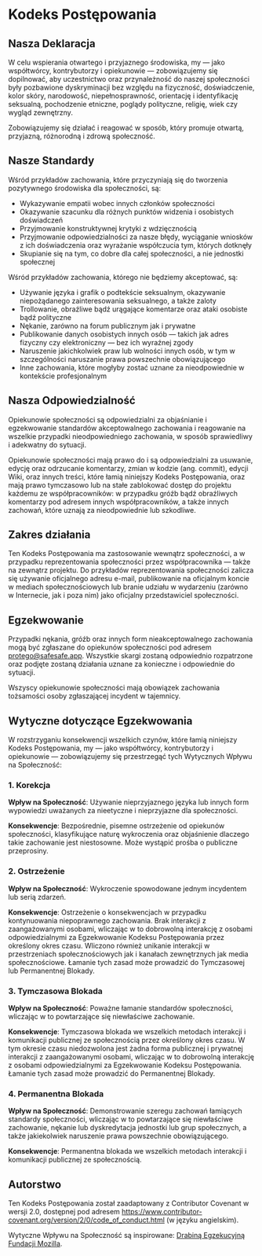 # Kodeks Postępowania
## Nasza Deklaracja

W celu wspierania otwartego i przyjaznego środowiska, my — jako współtwórcy, 
kontrybutorzy i opiekunowie — zobowiązujemy się dopilnować, aby uczestnictwo 
oraz przynależność do naszej społeczności były pozbawione dyskryminacji bez 
względu na fizyczność, doświadczenie, kolor skóry, narodowość, niepełnosprawność, 
orientację i identyfikację seksualną, pochodzenie etniczne, poglądy polityczne, 
religię, wiek czy wygląd zewnętrzny.

Zobowiązujemy się działać i reagować w sposób, który promuje otwartą, przyjazną, 
różnorodną i zdrową społeczność.

## Nasze Standardy

Wśród przykładów zachowania, które przyczyniają się do tworzenia pozytywnego 
środowiska dla społeczności, są:

* Wykazywanie empatii wobec innych członków społeczności
* Okazywanie szacunku dla różnych punktów widzenia i osobistych doświadczeń
* Przyjmowanie konstruktywnej krytyki z wdzięcznością
* Przyjmowanie odpowiedzialności za nasze błędy, wyciąganie wniosków z ich 
  doświadczenia oraz wyrażanie współczucia tym, których dotknęły
* Skupianie się na tym, co dobre dla całej społeczności, a nie jednostki 
  społecznej
    
Wśród przykładów zachowania, którego nie będziemy akceptować, są:
    
* Używanie języka i grafik o podtekście seksualnym, okazywanie niepożądanego 
  zainteresowania seksualnego, a także zaloty
* Trollowanie, obraźliwe bądź urągające komentarze oraz ataki osobiste 
  bądź polityczne
* Nękanie, zarówno na forum publicznym jak i prywatne
* Publikowanie danych osobistych innych osób — takich jak adres fizyczny 
  czy elektroniczny — bez ich wyraźnej zgody
* Naruszenie jakichkolwiek praw lub wolności innych osób, w tym w szczególności 
  naruszanie prawa powszechnie obowiązującego
* Inne zachowania, które mogłyby zostać uznane za nieodpowiednie w kontekście 
  profesjonalnym
    
## Nasza Odpowiedzialność

Opiekunowie społeczności są odpowiedzialni za objaśnianie i egzekwowanie 
standardów akceptowalnego zachowania i reagowanie na wszelkie przypadki 
nieodpowiedniego zachowania, w sposób sprawiedliwy i adekwatny do sytuacji.

Opiekunowie społeczności mają prawo do i są odpowiedzialni za usuwanie, 
edycję oraz odrzucanie komentarzy, zmian w kodzie (ang. commit), edycji Wiki, 
oraz innych treści, które łamią niniejszy Kodeks Postępowania, oraz mają prawo 
tymczasowo lub na stałe zablokować dostęp do projektu każdemu ze współpracowników: 
w przypadku gróźb bądź obraźliwych komentarzy pod adresem innych współpracowników, 
a także innych zachowań, które uznają za nieodpowiednie lub szkodliwe.

## Zakres działania

Ten Kodeks Postępowania ma zastosowanie wewnątrz społeczności, a w przypadku 
reprezentowania społeczności przez współpracownika — także na zewnątrz projektu. 
Do przykładów reprezentowania społeczności zalicza się używanie oficjalnego adresu 
e-mail, publikowanie na oficjalnym koncie w mediach społecznościowych lub branie 
udziału w wydarzeniu (zarówno w Internecie, jak i poza nim) jako oficjalny 
przedstawiciel społeczności.

## Egzekwowanie

Przypadki nękania, gróźb oraz innych form nieakceptowalnego zachowania mogą być 
zgłaszane do opiekunów społeczności pod adresem 
[protego@safesafe.app](mailto:protego@safesafe.app). 
Wszystkie skargi zostaną odpowiednio rozpatrzone oraz podjęte zostaną działania 
uznane za konieczne i odpowiednie do sytuacji.

Wszyscy opiekunowie społeczności mają obowiązek zachowania tożsamości osoby 
zgłaszającej incydent w tajemnicy.

## Wytyczne dotyczące Egzekwowania

W rozstrzyganiu konsekwencji wszelkich czynów, które łamią niniejszy 
Kodeks Postępowania, my — jako współtwórcy, kontrybutorzy i opiekunowie 
— zobowiązujemy się przestrzegąć tych Wytycznych Wpływu na Społeczność:

### 1. Korekcja

__Wpływ na Społeczność__: Używanie nieprzyjaznego języka lub innych form wypowiedzi 
uważanych za nieetyczne i nieprzyjazne dla społeczności.

__Konsekwencje__: Bezpośrednie, pisemne ostrzeżenie od opiekunów społeczności, 
klasyfikujące naturę wykroczenia oraz objaśnienie dlaczego takie zachowanie 
jest niestosowne. Może wystąpić prośba o publiczne przeprosiny.

### 2. Ostrzeżenie

__Wpływ na Społeczność__: Wykroczenie spowodowane jednym incydentem lub serią zdarzeń.

__Konsekwencje__: Ostrzeżenie o konsekwencjach w przypadku kontynuowania niepoprawnego 
zachowania. Brak interakcji z zaangażowanymi osobami, wliczając w to dobrowolną 
interakcję z osobami odpowiedzialnymi za Egzekwowanie Kodeksu Postępowania przez 
określony okres czasu. Wliczono również unikanie interakcji w przestrzeniach 
społecznościowych jak i kanałach zewnętrznych jak media społecznościowe. 
Łamanie tych zasad może prowadzić do Tymczasowej lub Permanentnej Blokady.

### 3. Tymczasowa Blokada

__Wpływ na Społeczność__: Poważne łamanie standardów społeczności, wliczając w to 
powtarzające się niewłaściwe zachowanie.

__Konsekwencje__: Tymczasowa blokada we wszelkich metodach interakcji i komunikacji 
publicznej ze społecznością przez określony okres czasu. W tym okresie czasu 
niedozwolona jest żadna forma publicznej i prywatnej interakcji z zaangażowanymi 
osobami, wliczając w to dobrowolną interakcję z osobami odpowiedzialnymi 
za Egzekwowanie Kodeksu Postępowania. Łamanie tych zasad może prowadzić 
do Permanentnej Blokady.

### 4. Permanentna Blokada

__Wpływ na Społeczność__: Demonstrowanie szeregu zachowań łamiących standardy 
społeczności, wliczając w to powtarzające się niewłaściwe zachowanie, nękanie 
lub dyskredytacja jednostki lub grup społecznych, a także jakiekolwiek naruszenie 
prawa powszechnie obowiązującego.

__Konsekwencje__: Permanentna blokada we wszelkich metodach interakcji i komunikacji 
publicznej ze społecznością.

## Autorstwo

Ten Kodeks Postępowania został zaadaptowany z Contributor Covenant w wersji 2.0, 
dostępnej pod adresem https://www.contributor-covenant.org/version/2/0/code_of_conduct.html 
(w języku angielskim).

Wytyczne Wpływu na Społeczność są inspirowane: 
[Drabiną Egzekucyjną Fundacji Mozilla](https://github.com/mozilla/diversity).

